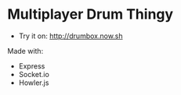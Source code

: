 # Multiplayer Drum Thingy

- Try it on: http://drumbox.now.sh

Made with:

- Express
- Socket.io
- Howler.js
